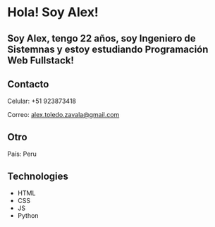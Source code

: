 # Hola! Soy Alex!

## Soy Alex, tengo 22 años, soy Ingeniero de Sistemnas y estoy estudiando Programación Web Fullstack!


## Contacto
Celular: +51 923873418

Correo: alex.toledo.zavala@gmail.com


## Otro
País: Peru

## Technologies

- HTML
- CSS
- JS
- Python